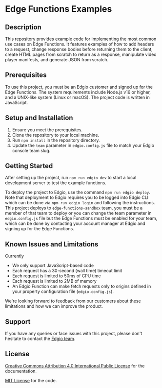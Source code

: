 # Edge Functions Examples

## Description

This repository provides example code for implementing the most common use cases on Edge Functions. It features
examples of how to add headers to a request, change response bodies before returning them to the client, create HTML
pages from scratch to return as a response, manipulate video player manifests, and generate JSON from scratch.

## Prerequisites

To use this project, you must be an Edgio customer and signed up for the Edge Functions. The system requirements
include Node.js v16 or higher, and a UNIX-like system (Linux or macOS). The project code is written in JavaScript.

## Setup and Installation

1. Ensure you meet the prerequisites.
2. Clone the repository to your local machine.
3. Run `npm install` in the repository directory.
4. Update the `team` parameter in `edgio.config.js` file to match your Edgio console team slug.

## Getting Started

After setting up the project, run `npm run edgio dev` to start a local development server to test the example functions.

To deploy the project to Edgio, use the command `npm run edgio deploy`. Note that deployment to Edgio requires you to be
logged into Edgio CLI which can be done via `npm run edgio login` and following the instructions.
This project deploys to `edge-functions-sandbox` team, you must be a member of that team to deploy or you can change
the team parameter in `edgio.config.js` file but the Edge Functions must be enabled for your team, which can be done by
contacting your account manager at Edgio and signing up for the  Edge Functions.

## Known Issues and Limitations

Currently

* We only support JavaScript-based code
* Each request has a 30-second (wall time) timeout limit
* Each request is limited to 50ms of CPU time
* Each request is limited to 2MB of memory
* An Edgio Function can make fetch requests only to origins defined in your property configuration
  file (`edgio.config.js`).

We're looking forward to feedback from our customers about these limitations and how we can improve the product.

## Support

If you have any queries or face issues with this project, please don't hesitate to contact
the [Edgio team](https://edg.io/contact-support/).

## License

[Creative Commons Attribution 4.0 International Public License](LICENSE-CONTENT) for the documentation.

[MIT License](LICENSE-CODE) for the code.
